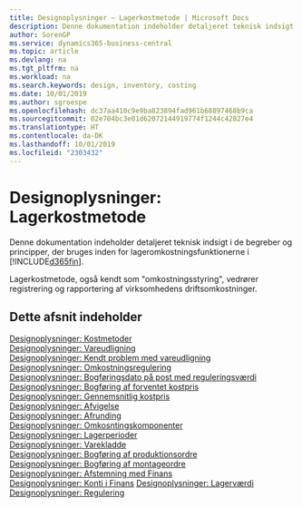 ```yaml
---
title: Designoplysninger – Lagerkostmetode | Microsoft Docs
description: Denne dokumentation indeholder detaljeret teknisk indsigt i de begreber og principper, der bruges inden for lageromkostningsfunktionerne i Business Central.
author: SorenGP
ms.service: dynamics365-business-central
ms.topic: article
ms.devlang: na
ms.tgt_pltfrm: na
ms.workload: na
ms.search.keywords: design, inventory, costing
ms.date: 10/01/2019
ms.author: sgroespe
ms.openlocfilehash: dc37aa410c9e9ba823894fad961b68897468b9ca
ms.sourcegitcommit: 02e704bc3e01d62072144919774f1244c42827e4
ms.translationtype: HT
ms.contentlocale: da-DK
ms.lasthandoff: 10/01/2019
ms.locfileid: "2303432"
---
```

# <a name="design-details-inventory-costing"></a>Designoplysninger: Lagerkostmetode
Denne dokumentation indeholder detaljeret teknisk indsigt i de begreber og principper, der bruges inden for lageromkostningsfunktionerne i [!INCLUDE[d365fin](includes/d365fin_md.md)].  

Lagerkostmetode, også kendt som "omkostningsstyring", vedrører registrering og rapportering af virksomhedens driftsomkostninger.  

## <a name="in-this-section"></a>Dette afsnit indeholder  
[Designoplysninger: Kostmetoder](design-details-costing-methods.md)  
[Designoplysninger: Vareudligning](design-details-item-application.md)  
[Designoplysninger: Kendt problem med vareudligning](design-details-inventory-zero-level-open-item-ledger-entries.md)  
[Designoplysninger: Omkostningsregulering](design-details-cost-adjustment.md)  
[Designoplysninger: Bogføringsdato på post med reguleringsværdi](design-details-inventory-adjustment-value-entry-posting-date.md)  
[Designoplysninger: Bogføring af forventet kostpris](design-details-expected-cost-posting.md)  
[Designoplysninger: Gennemsnitlig kostpris](design-details-average-cost.md)  
[Designoplysninger: Afvigelse](design-details-variance.md)  
[Designoplysninger: Afrunding](design-details-rounding.md)  
[Designoplysninger: Omkosntingskomponenter](design-details-cost-components.md)  
[Designoplysninger: Lagerperioder](design-details-inventory-periods.md)  
[Designoplysninger: Varekladde](design-details-inventory-posting.md)  
[Designoplysninger: Bogføring af produktionsordre](design-details-production-order-posting.md)  
[Designoplysninger: Bogføring af montageordre](design-details-assembly-order-posting.md)  
[Designoplysninger: Afstemning med Finans](design-details-reconciliation-with-the-general-ledger.md)  
[Designoplysninger: Konti i Finans](design-details-accounts-in-the-general-ledger.md)
[Designoplysninger: Lagerværdi](design-details-inventory-valuation.md)  
[Designoplysninger: Regulering](design-details-revaluation.md)
